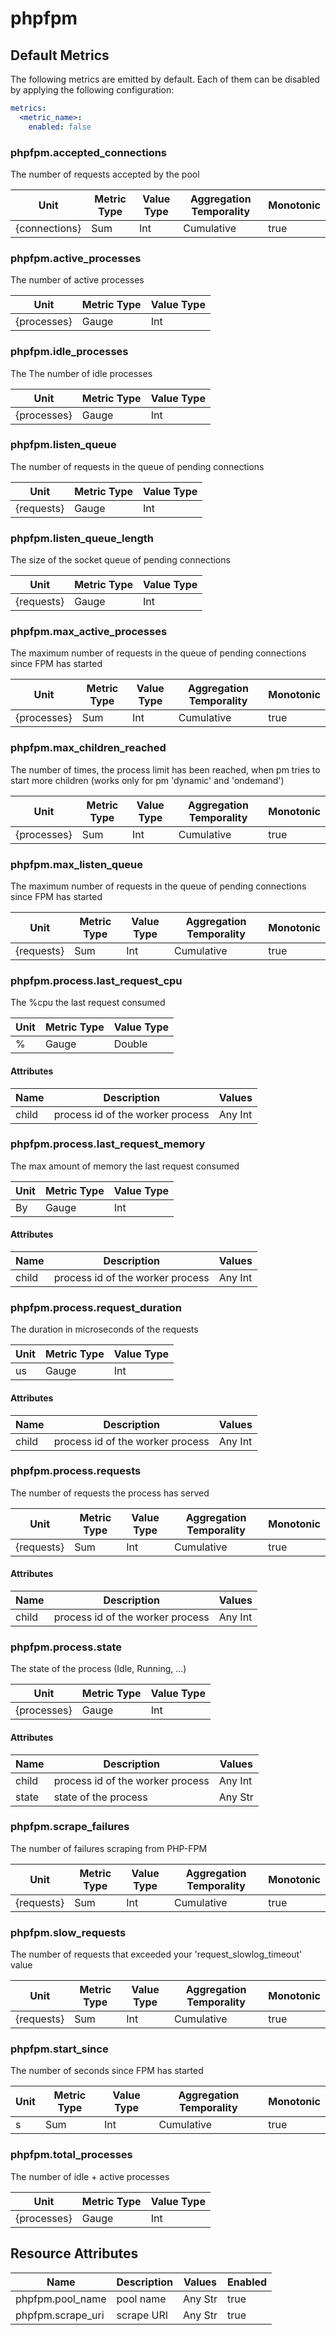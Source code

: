 [comment]: <> (Code generated by mdatagen. DO NOT EDIT.)

# phpfpm

## Default Metrics

The following metrics are emitted by default. Each of them can be disabled by applying the following configuration:

```yaml
metrics:
  <metric_name>:
    enabled: false
```

### phpfpm.accepted_connections

The number of requests accepted by the pool

| Unit | Metric Type | Value Type | Aggregation Temporality | Monotonic |
| ---- | ----------- | ---------- | ----------------------- | --------- |
| {connections} | Sum | Int | Cumulative | true |

### phpfpm.active_processes

The number of active processes

| Unit | Metric Type | Value Type |
| ---- | ----------- | ---------- |
| {processes} | Gauge | Int |

### phpfpm.idle_processes

The The number of idle processes

| Unit | Metric Type | Value Type |
| ---- | ----------- | ---------- |
| {processes} | Gauge | Int |

### phpfpm.listen_queue

The number of requests in the queue of pending connections

| Unit | Metric Type | Value Type |
| ---- | ----------- | ---------- |
| {requests} | Gauge | Int |

### phpfpm.listen_queue_length

The size of the socket queue of pending connections

| Unit | Metric Type | Value Type |
| ---- | ----------- | ---------- |
| {requests} | Gauge | Int |

### phpfpm.max_active_processes

The maximum number of requests in the queue of pending connections since FPM has started

| Unit | Metric Type | Value Type | Aggregation Temporality | Monotonic |
| ---- | ----------- | ---------- | ----------------------- | --------- |
| {processes} | Sum | Int | Cumulative | true |

### phpfpm.max_children_reached

The number of times, the process limit has been reached, when pm tries to start more children (works only for pm 'dynamic' and 'ondemand')

| Unit | Metric Type | Value Type | Aggregation Temporality | Monotonic |
| ---- | ----------- | ---------- | ----------------------- | --------- |
| {processes} | Sum | Int | Cumulative | true |

### phpfpm.max_listen_queue

The maximum number of requests in the queue of pending connections since FPM has started

| Unit | Metric Type | Value Type | Aggregation Temporality | Monotonic |
| ---- | ----------- | ---------- | ----------------------- | --------- |
| {requests} | Sum | Int | Cumulative | true |

### phpfpm.process.last_request_cpu

The %cpu the last request consumed

| Unit | Metric Type | Value Type |
| ---- | ----------- | ---------- |
| % | Gauge | Double |

#### Attributes

| Name | Description | Values |
| ---- | ----------- | ------ |
| child | process id of the worker process | Any Int |

### phpfpm.process.last_request_memory

The max amount of memory the last request consumed

| Unit | Metric Type | Value Type |
| ---- | ----------- | ---------- |
| By | Gauge | Int |

#### Attributes

| Name | Description | Values |
| ---- | ----------- | ------ |
| child | process id of the worker process | Any Int |

### phpfpm.process.request_duration

The duration in microseconds of the requests

| Unit | Metric Type | Value Type |
| ---- | ----------- | ---------- |
| us | Gauge | Int |

#### Attributes

| Name | Description | Values |
| ---- | ----------- | ------ |
| child | process id of the worker process | Any Int |

### phpfpm.process.requests

The number of requests the process has served

| Unit | Metric Type | Value Type | Aggregation Temporality | Monotonic |
| ---- | ----------- | ---------- | ----------------------- | --------- |
| {requests} | Sum | Int | Cumulative | true |

#### Attributes

| Name | Description | Values |
| ---- | ----------- | ------ |
| child | process id of the worker process | Any Int |

### phpfpm.process.state

The state of the process (Idle, Running, ...)

| Unit | Metric Type | Value Type |
| ---- | ----------- | ---------- |
| {processes} | Gauge | Int |

#### Attributes

| Name | Description | Values |
| ---- | ----------- | ------ |
| child | process id of the worker process | Any Int |
| state | state of the process | Any Str |

### phpfpm.scrape_failures

The number of failures scraping from PHP-FPM

| Unit | Metric Type | Value Type | Aggregation Temporality | Monotonic |
| ---- | ----------- | ---------- | ----------------------- | --------- |
| {requests} | Sum | Int | Cumulative | true |

### phpfpm.slow_requests

The number of requests that exceeded your 'request_slowlog_timeout' value

| Unit | Metric Type | Value Type | Aggregation Temporality | Monotonic |
| ---- | ----------- | ---------- | ----------------------- | --------- |
| {requests} | Sum | Int | Cumulative | true |

### phpfpm.start_since

The number of seconds since FPM has started

| Unit | Metric Type | Value Type | Aggregation Temporality | Monotonic |
| ---- | ----------- | ---------- | ----------------------- | --------- |
| s | Sum | Int | Cumulative | true |

### phpfpm.total_processes

The number of idle + active processes

| Unit | Metric Type | Value Type |
| ---- | ----------- | ---------- |
| {processes} | Gauge | Int |

## Resource Attributes

| Name | Description | Values | Enabled |
| ---- | ----------- | ------ | ------- |
| phpfpm.pool_name | pool name | Any Str | true |
| phpfpm.scrape_uri | scrape URI | Any Str | true |

